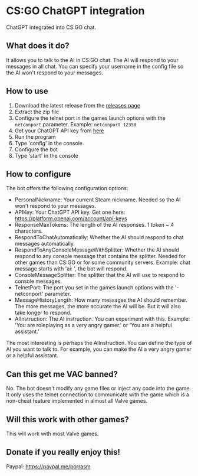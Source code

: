 # CS:GO ChatGPT integration
ChatGPT integrated into CS:GO chat.

## What does it do?
It allows you to talk to the AI in CS:GO chat. The AI will respond to your messages in all chat. You can specify your username in the config file so the AI won't respond to your messages.

## How to use

1. Download the latest release from the [releases page](https://github.com/porrasm/csgo-chat-gpt/releases)
2. Extract the zip file
3. Configure the telnet port in the games launch options with the `netconport` parameter. Example: `netconport 12350`
4. Get your ChatGPT API key from [here](https://platform.openai.com/account/api-keys)
5. Run the program
6. Type 'config' in the console
7. Configure the bot
8. Type 'start' in the console

## How to configure

The bot offers the following configuration options:

- PersonalNickname: Your current Steam nickname. Needed so the AI won't respond to your messages.
- APIKey: Your ChatGPT API key. Get one here: https://platform.openai.com/account/api-keys
- ResponseMaxTokens: The length of the AI responses. 1 token ~ 4 characters.
- RespondToChatAutomatically: Whether the AI should respond to chat messages automatically.
- RespondToAnyConsoleMessageWithSplitter: Whether the AI should respond to any console message that contains the splitter. Needed for other games than CS:GO or for some community servers. Example: chat message starts with 'ai: ', the bot will respond.
- ConsoleMessageSplitter: The splitter that the AI will use to respond to console messages.
- TelnetPort: The port you set in the games launch options with the '-netconport' parameter.
- MessageHistoryLength: How many messages the AI should remember. The more messages, the more accurate the AI will be. But it will also take longer to respond.
- AIInstruction: The AI instruction. You can experiment with this. Example: 'You are roleplaying as a very angry gamer.' or 'You are a helpful assistant.'

The most interesting is perhaps the AIInstruction. You can define the type of AI you want to talk to. For example, you can make the AI a very angry gamer or a helpful assistant.

## Can this get me VAC banned?

No. The bot doesn't modify any game files or inject any code into the game. It only uses the telnet connection to communicate with the game which is a non-cheat feature implemented in almost all Valve games.

## Will this work with other games?

This will work with most Valve games.

## Donate if you really enjoy this!

Paypal: https://paypal.me/porrasm